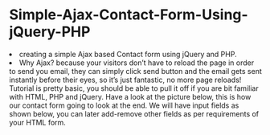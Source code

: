 # Simple-Ajax-Contact-Form-Using-jQuery-PHP

<li>creating a simple Ajax based Contact form using jQuery and PHP. </li>

<li> Why Ajax? because your visitors don’t have to reload the page in order to send you email, they can simply click send button and the email gets sent instantly before their eyes, so it’s just fantastic, no more page reloads! </li>
Tutorial is pretty basic, you should be able to pull it off if you are bit familiar with HTML, PHP and jQuery.
Have a look at the picture below, this is how our contact form going to look at the end. We will have input fields as shown below, you can later add-remove other fields as per requirements of your HTML form.
